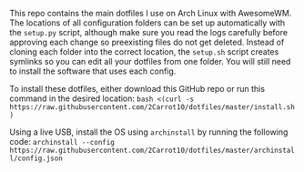This repo contains the main dotfiles I use on Arch Linux with AwesomeWM. The
locations of all configuration folders can be set up automatically with the
`setup.py` script, although make sure you read the logs carefully before
approving each change so preexisting files do not get deleted. Instead of
cloning each folder into the correct location, the `setup.sh` script creates
symlinks so you can edit all your dotfiles from one folder. You will still need
to install the software that uses each config. 

To install these dotfiles, either download this GitHub repo or run this command in the desired location:
`bash <(curl -s https://raw.githubusercontent.com/2Carrot10/dotfiles/master/install.sh)`

Using a live USB, install the OS using `archinstall` by running the following code:
`archinstall --config https://raw.githubusercontent.com/2Carrot10/dotfiles/master/archinstall/config.json`

